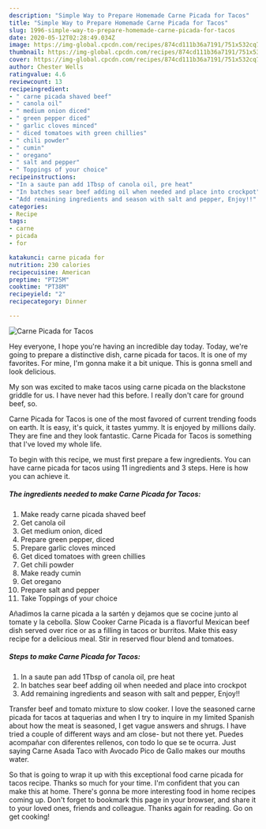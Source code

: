 ```yaml
---
description: "Simple Way to Prepare Homemade Carne Picada for Tacos"
title: "Simple Way to Prepare Homemade Carne Picada for Tacos"
slug: 1996-simple-way-to-prepare-homemade-carne-picada-for-tacos
date: 2020-05-12T02:28:49.034Z
image: https://img-global.cpcdn.com/recipes/874cd111b36a7191/751x532cq70/carne-picada-for-tacos-recipe-main-photo.jpg
thumbnail: https://img-global.cpcdn.com/recipes/874cd111b36a7191/751x532cq70/carne-picada-for-tacos-recipe-main-photo.jpg
cover: https://img-global.cpcdn.com/recipes/874cd111b36a7191/751x532cq70/carne-picada-for-tacos-recipe-main-photo.jpg
author: Chester Wells
ratingvalue: 4.6
reviewcount: 13
recipeingredient:
- " carne picada shaved beef"
- " canola oil"
- " medium onion diced"
- " green pepper diced"
- " garlic cloves minced"
- " diced tomatoes with green chillies"
- " chili powder"
- " cumin"
- " oregano"
- " salt and pepper"
- " Toppings of your choice"
recipeinstructions:
- "In a saute pan add 1Tbsp of canola oil, pre heat"
- "In batches sear beef adding oil when needed and place into crockpot"
- "Add remaining ingredients and season with salt and pepper, Enjoy!!"
categories:
- Recipe
tags:
- carne
- picada
- for

katakunci: carne picada for 
nutrition: 230 calories
recipecuisine: American
preptime: "PT25M"
cooktime: "PT38M"
recipeyield: "2"
recipecategory: Dinner

---
```



![Carne Picada for Tacos](https://img-global.cpcdn.com/recipes/874cd111b36a7191/751x532cq70/carne-picada-for-tacos-recipe-main-photo.jpg)

Hey everyone, I hope you're having an incredible day today. Today, we're going to prepare a distinctive dish, carne picada for tacos. It is one of my favorites. For mine, I'm gonna make it a bit unique. This is gonna smell and look delicious.

My son was excited to make tacos using carne picada on the blackstone griddle for us. I have never had this before. I really don&#39;t care for ground beef, so.

Carne Picada for Tacos is one of the most favored of current trending foods on earth. It is easy, it's quick, it tastes yummy. It is enjoyed by millions daily. They are fine and they look fantastic. Carne Picada for Tacos is something that I've loved my whole life.


To begin with this recipe, we must first prepare a few ingredients. You can have carne picada for tacos using 11 ingredients and 3 steps. Here is how you can achieve it.

<!--inarticleads1-->

##### The ingredients needed to make Carne Picada for Tacos:

1. Make ready  carne picada shaved beef
1. Get  canola oil
1. Get  medium onion, diced
1. Prepare  green pepper, diced
1. Prepare  garlic cloves minced
1. Get  diced tomatoes with green chillies
1. Get  chili powder
1. Make ready  cumin
1. Get  oregano
1. Prepare  salt and pepper
1. Take  Toppings of your choice


Añadimos la carne picada a la sartén y dejamos que se cocine junto al tomate y la cebolla. Slow Cooker Carne Picada is a flavorful Mexican beef dish served over rice or as a filling in tacos or burritos. Make this easy recipe for a delicious meal. Stir in reserved flour blend and tomatoes. 

<!--inarticleads2-->

##### Steps to make Carne Picada for Tacos:

1. In a saute pan add 1Tbsp of canola oil, pre heat
1. In batches sear beef adding oil when needed and place into crockpot
1. Add remaining ingredients and season with salt and pepper, Enjoy!!


Transfer beef and tomato mixture to slow cooker. I love the seasoned carne picada for tacos at taquerias and when I try to inquire in my limited Spanish about how the meat is seasoned, I get vague answers and shrugs. I have tried a couple of different ways and am close- but not there yet. Puedes acompañar con diferentes rellenos, con todo lo que se te ocurra. Just saying Carne Asada Taco with Avocado Pico de Gallo makes our mouths water. 

So that is going to wrap it up with this exceptional food carne picada for tacos recipe. Thanks so much for your time. I'm confident that you can make this at home. There's gonna be more interesting food in home recipes coming up. Don't forget to bookmark this page in your browser, and share it to your loved ones, friends and colleague. Thanks again for reading. Go on get cooking!
